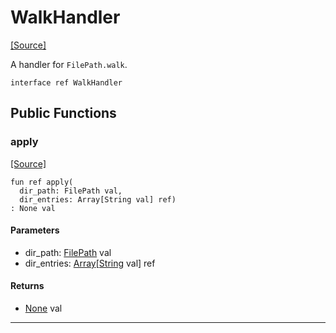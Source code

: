 # WalkHandler
<span class="source-link">[[Source]](src/files/file_path.md#L3)</span>

A handler for `FilePath.walk`.


```pony
interface ref WalkHandler
```

## Public Functions

### apply
<span class="source-link">[[Source]](src/files/file_path.md#L7)</span>


```pony
fun ref apply(
  dir_path: FilePath val,
  dir_entries: Array[String val] ref)
: None val
```
#### Parameters

*   dir_path: [FilePath](files-FilePath.md) val
*   dir_entries: [Array](builtin-Array.md)\[[String](builtin-String.md) val\] ref

#### Returns

* [None](builtin-None.md) val

---

